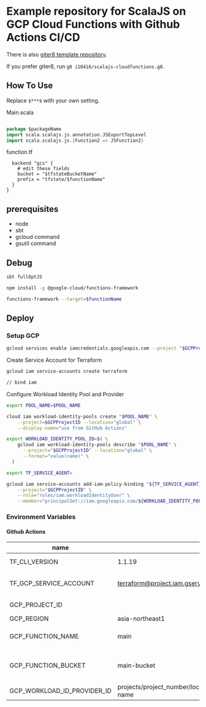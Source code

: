 
# Example repository for ScalaJS on GCP Cloud Functions with Github Actions CI/CD

There is also [giter8 template repository](https://github.com/i10416/scalajs-cloudfunctions.g8).

If you prefer giter8, run `g8 i10416/scalajs-cloudfunctions.g8`.

## How To Use

Replace `$***`s with your own setting.

Main.scala

```scala

package $packageName
import scala.scalajs.js.annotation.JSExportTopLevel
import scala.scalajs.js.{Function2 => JSFunction2}

```

function.tf

```
  backend "gcs" {
    # edit these fields
    bucket = "$tfstateBucketName"
    prefix = "tfstate/$functionName"
  }
}
```

## prerequisites
- node
- sbt
- gcloud command
- gsutil command

## Debug

```sh
sbt fullOptJS
```


```sh
npm install -g @google-cloud/functions-framework
```

```sh
functions-framework --target=$functionName
```

## Deploy


### Setup GCP

```sh
gcloud services enable iamcredentials.googleapis.com --project "$GCPProjectID"
```

Create Service Account for Terraform

```sh
gcloud iam service-accounts create terraform
```

```sh
// bind iam
```

Configure Workload Identity Pool and Provider


```sh
export POOL_NAME=$POOL_NAME
```

```sh
cloud iam workload-identity-pools create "$POOL_NAME" \
    --project=$GCPProjectID --location="global" \
    --display-name="use from GitHub Actions"
```

```sh
export WORKLOAD_IDENTITY_POOL_ID=$( \
    gcloud iam workload-identity-pools describe "$POOL_NAME" \
      --project="$GCPProjectID" --location="global" \
      --format="value(name)" \
  )
```

```sh
export TF_SERVICE_AGENT=
```

```sh
gcloud iam service-accounts add-iam-policy-binding "${TF_SERVICE_AGENT}" \
    --project="$GCPProjectID" \
    --role="roles/iam.workloadIdentityUser" \
    --member="principalSet://iam.googleapis.com/${WORKLOAD_IDENTITY_POOL_ID}/attribute.repository/${GH_USER}/${GH_REPO}"
```


### Environment Variables


#### Github Actions

| name                        | example value                                                                              | description                |
| --------------------------- | ------------------------------------------------------------------------------------------ | -------------------------- |
| TF_CLI_VERSION              | 1.1.19                                                                                     | terraform version          |
| TF_GCP_SERVICE_ACCOUNT      | terraform@project.iam.gserviceaccount.com                                                  | terraform service account  |
| GCP_PROJECT_ID              |                                                                                            | gcp project id             |
| GCP_REGION                  | asia-northeast1                                                                            | gcp region                 |
| GCP_FUNCTION_NAME           | main                                                                                       | cloud function entrypoint  |
| GCP_FUNCTION_BUCKET         | main-bucket                                                                                | cloud function bucket name |
| GCP_WORKLOAD_ID_PROVIDER_ID | projects/project_number/locations/global/workloadIdentityPolls/pool_id/providers/oidc-name |                            |

